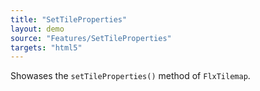 ```yaml
---
title: "SetTileProperties"
layout: demo
source: "Features/SetTileProperties"
targets: "html5"
---
```


Showases the `setTileProperties()` method of `FlxTilemap`.
